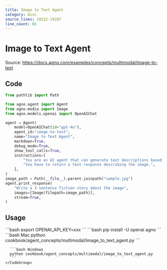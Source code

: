 ```yaml
---
title: Image to Text Agent
category: misc
source_lines: 19222-19287
line_count: 65
---
```


# Image to Text Agent
Source: https://docs.agno.com/examples/concepts/multimodal/image-to-text



## Code

```python
from pathlib import Path

from agno.agent import Agent
from agno.media import Image
from agno.models.openai import OpenAIChat

agent = Agent(
    model=OpenAIChat(id="gpt-4o"),
    agent_id="image-to-text",
    name="Image to Text Agent",
    markdown=True,
    debug_mode=True,
    show_tool_calls=True,
    instructions=[
        "You are an AI agent that can generate text descriptions based on an image.",
        "You have to return a text response describing the image.",
    ],
)
image_path = Path(__file__).parent.joinpath("sample.jpg")
agent.print_response(
    "Write a 3 sentence fiction story about the image",
    images=[Image(filepath=image_path)],
    stream=True,
)
```

## Usage

<Steps>
  <Snippet file="create-venv-step.mdx" />

  <Step title="Set your API key">
    ```bash
    export OPENAI_API_KEY=xxx
    ```
  </Step>

  <Step title="Install libraries">
    ```bash
    pip install -U openai agno
    ```
  </Step>

  <Step title="Run Agent">
    <CodeGroup>
      ```bash Mac
      python cookbook/agent_concepts/multimodal/image_to_text_agent.py
      ```

      ```bash Windows
      python cookbook/agent_concepts/multimodal/image_to_text_agent.py
      ```
    </CodeGroup>
  </Step>
</Steps>


